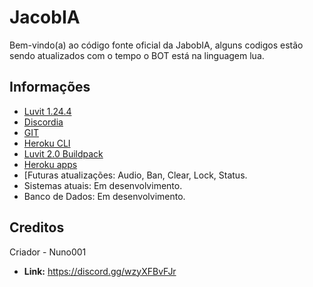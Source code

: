 # JacobIA
Bem-vindo(a) ao código fonte oficial da JabobIA, alguns codigos estão sendo atualizados com o tempo o BOT está na linguagem lua.

## Informações
- [Luvit 1.24.4 ](https://luvit.io/install.html)
- [Discordia](https://github.com/SinisterRectus/Discordia)
- [GIT](https://git-scm.com)
- [Heroku CLI](https://devcenter.heroku.com/articles/heroku-cli#download-and-install)
- [Luvit 2.0 Buildpack](https://elements.heroku.com/buildpacks/squeek502/heroku-buildpack-luvit#buildpack-instructions)
- [Heroku apps](https://dashboard.heroku.com/apps)
- [Futuras atualizações: Audio, Ban, Clear, Lock, Status.
- Sistemas atuais: Em desenvolvimento.
- Banco de Dados: Em desenvolvimento.

## Creditos
Criador - Nuno001

- **Link:** [https://discord.gg/wzyXFBvFJr ](https://discord.gg/M8gwNKqaXC)
